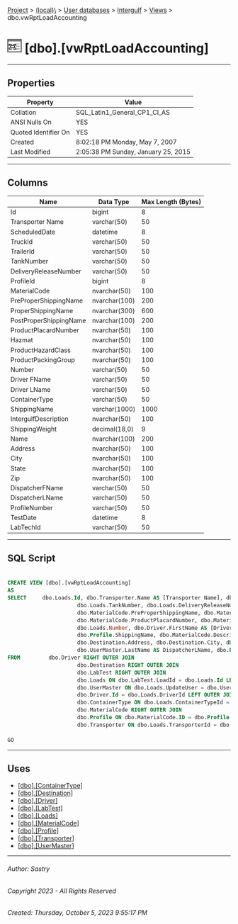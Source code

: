 #### 

[Project](../../../../index.md) > [(local)\\](../../../index.md) > [User databases](../../index.md) > [Intergulf](../index.md) > [Views](Views.md) > dbo.vwRptLoadAccounting

# ![Views](../../../../Images/View32.png) [dbo].[vwRptLoadAccounting]

---

## <a name="#properties"></a>Properties

| Property | Value |
|---|---|
| Collation | SQL_Latin1_General_CP1_CI_AS |
| ANSI Nulls On | YES |
| Quoted Identifier On | YES |
| Created | 8:02:18 PM Monday, May 7, 2007 |
| Last Modified | 2:05:38 PM Sunday, January 25, 2015 |


---

## <a name="#columns"></a>Columns

| Name | Data Type | Max Length (Bytes) |
|---|---|---|
| Id | bigint | 8 |
| Transporter Name | varchar(50) | 50 |
| ScheduledDate | datetime | 8 |
| TruckId | varchar(50) | 50 |
| TrailerId | varchar(50) | 50 |
| TankNumber | varchar(50) | 50 |
| DeliveryReleaseNumber | varchar(50) | 50 |
| ProfileId | bigint | 8 |
| MaterialCode | nvarchar(50) | 100 |
| PreProperShippingName | nvarchar(100) | 200 |
| ProperShippingName | nvarchar(300) | 600 |
| PostProperShippingName | nvarchar(100) | 200 |
| ProductPlacardNumber | nvarchar(50) | 100 |
| Hazmat | nvarchar(50) | 100 |
| ProductHazardClass | nvarchar(50) | 100 |
| ProductPackingGroup | nvarchar(50) | 100 |
| Number | varchar(50) | 50 |
| Driver FName | varchar(50) | 50 |
| Driver LName | varchar(50) | 50 |
| ContainerType | varchar(50) | 50 |
| ShippingName | varchar(1000) | 1000 |
| IntergulfDescription | nvarchar(50) | 100 |
| ShippingWeight | decimal(18,0) | 9 |
| Name | nvarchar(100) | 200 |
| Address | nvarchar(50) | 100 |
| City | nvarchar(50) | 100 |
| State | nvarchar(50) | 100 |
| Zip | nvarchar(50) | 100 |
| DispatcherFName | varchar(50) | 50 |
| DispatcherLName | varchar(50) | 50 |
| ProfileNumber | varchar(50) | 50 |
| TestDate | datetime | 8 |
| LabTechId | varchar(50) | 50 |


---

## <a name="#sqlscript"></a>SQL Script

```sql

CREATE VIEW [dbo].[vwRptLoadAccounting]
AS
SELECT     dbo.Loads.Id, dbo.Transporter.Name AS [Transporter Name], dbo.Loads.ScheduledDate, dbo.Loads.TruckId, dbo.Loads.TrailerId, 
                      dbo.Loads.TankNumber, dbo.Loads.DeliveryReleaseNumber, dbo.Loads.ProfileId, dbo.MaterialCode.MaterialCode, 
                      dbo.MaterialCode.PreProperShippingName, dbo.MaterialCode.ProperShippingName, dbo.MaterialCode.PostProperShippingName, 
                      dbo.MaterialCode.ProductPlacardNumber, dbo.MaterialCode.Hazmat, dbo.MaterialCode.ProductHazardClass, dbo.MaterialCode.ProductPackingGroup, 
                      dbo.Loads.Number, dbo.Driver.FirstName AS [Driver FName], dbo.Driver.LastName AS [Driver LName], dbo.ContainerType.Code AS ContainerType, 
                      dbo.Profile.ShippingName, dbo.MaterialCode.Description AS IntergulfDescription, dbo.Loads.ShippingWeight, dbo.Destination.Name, 
                      dbo.Destination.Address, dbo.Destination.City, dbo.Destination.State, dbo.Destination.Zip, dbo.UserMaster.FirstName AS DispatcherFName, 
                      dbo.UserMaster.LastName AS DispatcherLName, dbo.Profile.ProfileNumber, dbo.LabTest.TestDate, dbo.LabTest.LabTechId
FROM         dbo.Driver RIGHT OUTER JOIN
                      dbo.Destination RIGHT OUTER JOIN
                      dbo.LabTest RIGHT OUTER JOIN
                      dbo.Loads ON dbo.LabTest.LoadId = dbo.Loads.Id LEFT OUTER JOIN
                      dbo.UserMaster ON dbo.Loads.UpdateUser = dbo.UserMaster.UserName ON dbo.Destination.Id = dbo.Loads.DestinationId ON 
                      dbo.Driver.Id = dbo.Loads.DriverId LEFT OUTER JOIN
                      dbo.ContainerType ON dbo.Loads.ContainerTypeId = dbo.ContainerType.Id LEFT OUTER JOIN
                      dbo.MaterialCode RIGHT OUTER JOIN
                      dbo.Profile ON dbo.MaterialCode.ID = dbo.Profile.MaterialCodeId ON dbo.Loads.ProfileId = dbo.Profile.Id LEFT OUTER JOIN
                      dbo.Transporter ON dbo.Loads.TransporterId = dbo.Transporter.Id

GO

```


---

## <a name="#uses"></a>Uses

* [[dbo].[ContainerType]](../Tables/dbo_ContainerType.md)
* [[dbo].[Destination]](../Tables/dbo_Destination.md)
* [[dbo].[Driver]](../Tables/dbo_Driver.md)
* [[dbo].[LabTest]](../Tables/dbo_LabTest.md)
* [[dbo].[Loads]](../Tables/dbo_Loads.md)
* [[dbo].[MaterialCode]](../Tables/dbo_MaterialCode.md)
* [[dbo].[Profile]](../Tables/dbo_Profile.md)
* [[dbo].[Transporter]](../Tables/dbo_Transporter.md)
* [[dbo].[UserMaster]](../Tables/dbo_UserMaster.md)


---

###### Author:  Sastry

###### Copyright 2023 - All Rights Reserved

###### Created: Thursday, October 5, 2023 9:55:17 PM

